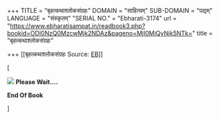 +++
TITLE = "बृहत्कथाश्लोकसंग्रहः"
DOMAIN = "साहित्यम्"
SUB-DOMAIN = "पद्यम्"
LANGUAGE = "संस्कृतम्"
"SERIAL NO." = "Ebharati-3174"
url = "https://www.ebharatisampat.in/readbook3.php?bookid=ODI0NzQ0MzcwMjk2NDAz&pageno=MjI0MjQyNjk5NTk="
title = "बृहत्कथाश्लोकसंग्रहः"

+++
[[बृहत्कथाश्लोकसंग्रहः	Source: [EB](https://www.ebharatisampat.in/readbook3.php?bookid=ODI0NzQ0MzcwMjk2NDAz&pageno=MjI0MjQyNjk5NTk=)]]

\[



![](include/loader.gif) **Please Wait....**

**End Of Book**

\]
